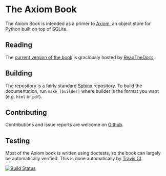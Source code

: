 # The Axiom Book

The Axiom Book is intended as a primer to [Axiom](axiom), an object
store for Python built on top of SQLite.

[axiom]: http://pypi.python.org/pypi/Axiom

## Reading

The [current version of the book](current) is graciously hosted by
[ReadTheDocs](rtd).

[current]: https://the-axiom-book.readthedocs.org/en/latest/
[rtd]: https://readthedocs.org

## Building

The repository is a fairly standard [Sphinx](sphinx) repository. To
build the documentation, run `make [builder]` where builder is the
format you want (e.g. `html` or `pdf`).

[sphinx]: http://sphinx-doc.org/

## Contributing

Contributions and issue reports are welcome on [Github](github).

[github]: https://github.com/lvh/axiombook

## Testing

Most of the Axiom book is written using doctests, so the book can
largely be automatically verified. This is done automatically by
[Travis CI](travis).

[![Build Status](https://travis-ci.org/lvh/axiombook.png?branch=master)](https://travis-ci.org/lvh/axiombook)

[travis]: https://travis-ci.org/lvh/axiombook
